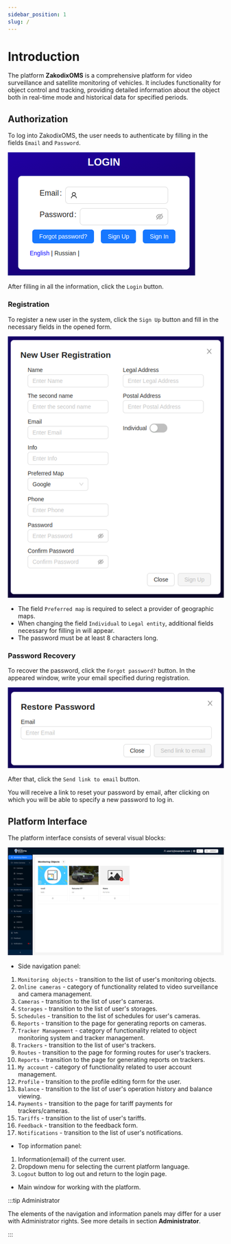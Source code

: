 ```yaml
---
sidebar_position: 1
slug: /
---
```

# Introduction

The platform **ZakodixOMS** is a comprehensive platform for video surveillance and satellite monitoring of vehicles. It includes functionality for object control and tracking, providing detailed information about the object both in real-time mode and historical data for specified periods.

## Authorization

To log into ZakodixOMS, the user needs to authenticate by filling in the fields `Email` and `Password`.

![](./login-en.png)

After filling in all the information, click the `Login` button.

### Registration

To register a new user in the system, click the `Sign Up` button and fill in the necessary fields in the opened form.

![](./regModal-en.png)

- The field `Preferred map` is required to select a provider of geographic maps.
- When changing the field `Individual` to `Legal entity`, additional fields necessary for filling in will appear.
- The password must be at least 8 characters long.

### Password Recovery

To recover the password, click the `Forgot password?` button. In the appeared window, write your email specified during registration.

![](./restorePassModal-en.png)

After that, click the `Send link to email` button.

You will receive a link to reset your password by email, after clicking on which you will be able to specify a new password to log in.

## Platform Interface

The platform interface consists of several visual blocks:

![](./interface-en.png)

- Side navigation panel:
1. `Monitoring objects` - transition to the list of user's monitoring objects.
2. `Online cameras` - category of functionality related to video surveillance and camera management.
3. `Cameras` - transition to the list of user's cameras.
4. `Storages` - transition to the list of user's storages.
5. `Schedules` - transition to the list of schedules for user's cameras.
6. `Reports` - transition to the page for generating reports on cameras.
7. `Tracker Management` - category of functionality related to object monitoring system and tracker management.
8. `Trackers` - transition to the list of user's trackers.
9. `Routes` - transition to the page for forming routes for user's trackers.
10. `Reports` - transition to the page for generating reports on trackers.
11. `My account` - category of functionality related to user account management.
12. `Profile` - transition to the profile editing form for the user.
13. `Balance` - transition to the list of user's operation history and balance viewing.
14. `Payments` - transition to the page for tariff payments for trackers/cameras.
15. `Tariffs` - transition to the list of user's tariffs.
16. `Feedback` - transition to the feedback form.
17. `Notifications` - transition to the list of user's notifications.

- Top information panel:
1. Information(email) of the current user.
2. Dropdown menu for selecting the current platform language.
3. `Logout` button to log out and return to the login page.

- Main window for working with the platform.

:::tip Administrator

The elements of the navigation and information panels may differ for a user with Administrator rights. See more details in section **Administrator**.

:::
